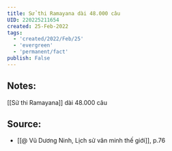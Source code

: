 ```yaml
---
title: Sử thi Ramayana dài 48.000 câu
UID: 220225211654
created: 25-Feb-2022
tags:
  - 'created/2022/Feb/25'
  - 'evergreen'
  - 'permanent/fact'
publish: False
---
```

## Notes:
[[Sử thi Ramayana]] dài 48.000 câu

## Source:
- [[@ Vũ Dương Ninh, Lịch sử văn minh thế giới]], p.76




